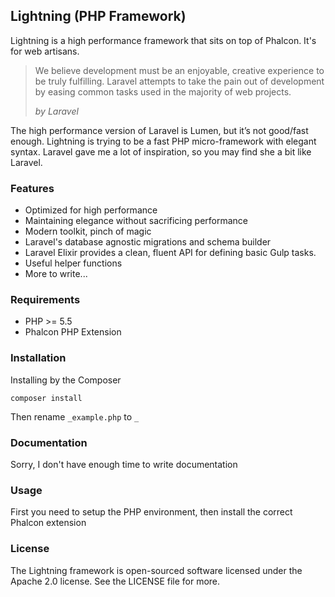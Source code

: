 ## Lightning (PHP Framework)

Lightning is a high performance framework that sits on top of Phalcon. It's for web artisans.

> We believe development must be an enjoyable, creative experience to be
> truly fulfilling. Laravel attempts to take the pain out of development
> by easing common tasks used in the majority of web projects.
>
> *by Laravel*

The high performance version of Laravel is Lumen, but it’s not good/fast enough. Lightning is trying to be a fast PHP micro-framework with elegant syntax. Laravel gave me a lot of inspiration, so you may find she a bit like Laravel.

### Features

 - Optimized for high performance
 - Maintaining elegance without sacrificing performance
 - Modern toolkit, pinch of magic
 - Laravel's database agnostic migrations and schema builder
 - Laravel Elixir provides a clean, fluent API for defining basic Gulp tasks.
 - Useful helper functions
 - More to write...

### Requirements

- PHP >= 5.5
- Phalcon PHP Extension

### Installation

Installing by the Composer

    composer install

Then rename `_example.php` to `_`

### Documentation

Sorry, I don't have enough time to write documentation

### Usage

First you need to setup the PHP environment, then install the correct Phalcon extension

### License

The Lightning framework is open-sourced software licensed under the Apache 2.0 license.  See the LICENSE file for more.
